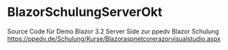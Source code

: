 # BlazorSchulungServerOkt
Source Code für Demo Blazor 3.2 Server Side zur ppedv Blazor Schulung 
https://ppedv.de/Schulung/Kurse/Blazoraspnetcorerazorvisualstudio.aspx
